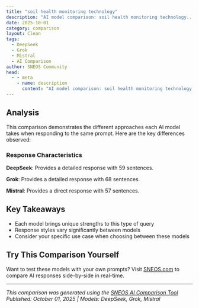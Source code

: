 ```yaml
---
title: "soil health monitoring technology"
description: "AI model comparison: soil health monitoring technology..."
date: 2025-10-01
category: comparison
layout: Clean
tags:
  - DeepSeek
  - Grok
  - Mistral
  - AI Comparison
author: SNEOS Community
head:
  - - meta
    - name: description
      content: "AI model comparison: soil health monitoring technology..."
---
```


<ChatComparison
  title="soil health monitoring technology"
  prompt="soil health monitoring technology"
  :responses='{"DeepSeek": "Of course. Here is a comprehensive overview of soil health monitoring technology, covering traditional methods, modern digital tools, and emerging innovations.\n\n### The Shift in Soil Health Monitoring\n\nTraditionally, soil health was assessed through **periodic manual sampling** sent to a lab for analysis (e.g., for pH, N-P-K, organic matter). While still the gold standard for accuracy, this method is slow, expensive, and provides only a snapshot in time.\n\nModern technology is revolutionizing this field by enabling **continuous, high-resolution, and data-driven** insights into soil conditions. The goal is to move from reactive to proactive management.\n\n---\n\n### Core Modern Technologies \u0026 Methods\n\n#### 1. Proximal Sensing (In-Field)\n\nThese sensors are placed directly in or on the soil.\n\n* **Electromagnetic (EM) Sensors:** Measure soil electrical conductivity, which correlates with texture, moisture, and salinity. Often mounted on an ATV to create detailed maps of a field.\n* **Optical Sensors:** Use visible and near-infrared (Vis-NIR) light to estimate organic matter, moisture, and clay content. They can be mounted on tractors for real-time mapping during other operations.\n* **Dielectric Sensors:** The most common for **soil moisture**. They measure the soil\u0027s ability to store an electrical charge (which water does very well). Examples include:\n * **Time Domain Reflectometry (TDR)**\n * **Frequency Domain Reflectometry (FDR)**\n * **Capacitance Sensors**\n* **Electrochemical Sensors:** Provide real-time data on key soil nutrients (e.g., Nitrate, Potassium, pH). These are becoming more robust and affordable, allowing for continuous monitoring at a single point.\n\n#### 2. Remote Sensing (From a Distance)\n\n* **Satellites (e.g., Sentinel-2, Landsat):** Provide multispectral imagery to assess vegetation health (NDVI), which is a strong indicator of soil conditions. They can monitor large areas but are affected by cloud cover.\n* **Drones (UAVs):** Offer higher-resolution imagery than satellites. They can carry various sensors (multispectral, hyperspectral, thermal) to detect plant stress, variability in organic matter, and moisture deficits with centimeter-level accuracy.\n\n#### 3. Laboratory \u0026 Genomics\n\n* **Advanced Lab Analysis:** Beyond basic chemistry, labs now offer tests for **soil respiration** (a key indicator of microbial activity) and **potentially mineralizable nitrogen**.\n* **Soil Metagenomics:** This cutting-edge technology sequences the DNA of all microorganisms in a soil sample. It provides a complete picture of the **soil microbiome**, identifying the types and functions of bacteria and fungi present. This is the ultimate deep dive into biological soil health.\n\n#### 4. Robotics and Automation\n\n* **AgBots:** Autonomous robots are being developed to traverse fields, taking soil samples at predefined points or using onboard sensors to create high-density maps. This reduces labor and increases data consistency.\n\n#### 5. IoT and Data Integration Platforms\n\nThis is the \u0022brain\u0022 that brings everything together.\n\n* **Wireless Sensor Networks:** In-field sensors (moisture, temperature, nutrients) transmit data continuously to a cloud platform via cellular or LoRaWAN networks.\n* **Farm Management Software (FMS):** Platforms like John Deere Operations Center, Farmlogs, or Trimble Ag Software integrate sensor data, satellite imagery, weather data, and machine data.\n* **Data Analytics \u0026 AI:** Advanced algorithms and machine learning models process this vast amount of data to:\n * Create precise **variable rate application** maps for irrigation and fertilizer.\n * Predict crop water needs and **forecast yield**.\n * Identify areas of compaction or disease risk.\n\n---\n\n### Key Parameters Measured by Technology\n\n| Parameter | Traditional Method | Modern Tech Solutions |\n| :--- | :--- | :--- |\n| **Moisture** | Feel \u0026 appearance, Gravimetric (lab) | **Dielectric Sensors, FDR/TDR, Satellite/Drone Imagery** |\n| **Nutrients (N-P-K)** | Wet Chemistry (lab) | **Electrochemical Sensors, Optical/EM Sensing (estimates), Satellite Imagery (indirect)** |\n| **pH** | pH Test Strip / Lab | **Electrochemical Sensors, Optical Sensing (estimation)** |\n| **Organic Matter** | Loss-on-Ignition (lab) | **Optical (Vis-NIR) Sensors, Satellite/Drone Imagery (estimation)** |\n| **Biology** | Plate Count (limited) | **Soil Respiration Sensors, Metagenomic Sequencing** |\n| **Texture** | Hydrometer (lab) | **EM Sensors (estimation)** |\n\n---\n\n### Benefits of Advanced Soil Health Monitoring\n\n1. **Increased Efficiency:** Apply water and fertilizer only where and when needed, reducing waste and cost.\n2. **Enhanced Yields:** Optimizing soil conditions directly improves crop health and productivity.\n3. **Environmental Protection:** Minimizes nutrient runoff into waterways and reduces greenhouse gas emissions from over-fertilization.\n4. **Improved Resilience:** Healthy soil with good organic matter and biology is better at retaining water and resisting erosion and disease.\n5. **Data-Driven Decisions:** Moves farming from intuition-based to a precise science.\n\n---\n\n### Challenges and Future Directions\n\n* **Cost:** Initial investment in sensors and platforms can be high for individual farmers.\n* **Data Interpretation:** The sheer volume of data can be overwhelming without clear, actionable insights.\n* **Calibration and Accuracy:** Sensor data often needs to be calibrated with local lab results for high accuracy.\n* **Integration:** Making different systems from different manufacturers work together seamlessly remains a challenge.\n\n**The Future is in Integration and AI:**\nThe next wave will involve even more sophisticated AI models that fuse soil sensor data, weather forecasts, plant-level data, and genetic information to provide holistic management recommendations. The concept of a \u0022digital twin\u0022 for a field\u2014a virtual model that can be used to simulate outcomes of different management decisions\u2014is on the horizon.\n\nIn summary, soil health monitoring technology is evolving from a simple soil test into a complex, continuous feedback loop, empowering landowners and farmers to be true stewards of their land.", "Grok": "Soil health monitoring technology refers to tools, devices, and systems designed to assess and analyze the condition of soil in terms of its physical, chemical, and biological properties. These technologies are critical for sustainable agriculture, environmental conservation, and land management, as they help farmers, researchers, and policymakers make informed decisions to improve soil quality, optimize crop yields, and minimize environmental impact.\n\nHere\u2019s an overview of soil health monitoring technologies, their types, benefits, and applications:\n\n---\n\n### **1. Types of Soil Health Monitoring Technologies**\n\n#### **a. Sensors and IoT Devices**\n- **Soil Moisture Sensors**: Measure the water content in the soil to help optimize irrigation and prevent waterlogging or drought stress.\n- **Nutrient Sensors**: Detect levels of essential nutrients like nitrogen (N), phosphorus (P), and potassium (K) in real-time.\n- **pH Sensors**: Monitor soil acidity or alkalinity, which affects nutrient availability and plant growth.\n- **Temperature Sensors**: Assess soil temperature, which impacts microbial activity and plant growth.\n- **IoT Integration**: Internet of Things (IoT) platforms connect sensors to cloud-based systems for real-time data collection, analysis, and remote monitoring.\n\n#### **b. Soil Testing Kits and Portable Devices**\n- **Field Testing Kits**: Allow farmers to conduct on-site tests for pH, nutrient content, and organic matter using chemical reagents or colorimetric methods.\n- **Portable Spectrometers**: Use near-infrared (NIR) or mid-infrared (MIR) spectroscopy to analyze soil composition and organic matter content quickly.\n\n#### **c. Remote Sensing and Satellite Imagery**\n- **Drones and UAVs**: Capture high-resolution images and data on soil moisture, vegetation health, and erosion patterns.\n- **Satellite Imagery**: Provides large-scale insights into soil health, land use, and moisture levels using multispectral and hyperspectral imaging.\n- **GIS Mapping**: Geographic Information Systems integrate soil data with spatial information to create detailed soil health maps.\n\n#### **d. Laboratory-Based Analysis**\n- **Advanced Soil Testing**: Lab-based methods analyze soil samples for detailed parameters like microbial activity, organic carbon content, and heavy metal contamination.\n- **DNA Sequencing**: Identifies microbial diversity in soil to assess biological health and ecosystem functioning.\n\n#### **e. AI and Machine Learning**\n- **Data Analytics**: AI algorithms process data from sensors, satellites, and other sources to predict soil health trends, recommend fertilizers, and suggest crop rotation.\n- **Predictive Models**: Machine learning models forecast soil degradation risks and help with long-term planning for soil conservation.\n\n#### **f. Automated Sampling Tools**\n- **Robotic Soil Samplers**: Automate the collection of soil samples at different depths and locations for consistent and representative data.\n- **GPS-Enabled Tools**: Geotag soil samples to map variations in soil health across large areas.\n\n---\n\n### **2. Key Parameters Monitored**\nSoil health monitoring technologies focus on several critical parameters:\n- **Physical Properties**: Soil texture, structure, compaction, porosity, and water-holding capacity.\n- **Chemical Properties**: pH, electrical conductivity (EC), nutrient levels (N, P, K), organic matter, and presence of contaminants (e.g., heavy metals).\n- **Biological Properties**: Microbial activity, earthworm populations, and biodiversity.\n\n---\n\n### **3. Benefits of Soil Health Monitoring Technology**\n- **Improved Agricultural Productivity**: Optimizes fertilizer use, irrigation, and crop selection based on soil conditions, leading to higher yields.\n- **Sustainability**: Reduces overuse of chemicals and water, minimizing environmental degradation and promoting sustainable farming practices.\n- **Cost Efficiency**: Saves resources by providing precise data for targeted interventions (e.g., applying fertilizers only where needed).\n- **Early Detection**: Identifies issues like nutrient deficiencies, soil erosion, or contamination before they become severe.\n- **Data-Driven Decisions**: Provides actionable insights for farmers and policymakers through real-time monitoring and predictive analytics.\n- **Climate Resilience**: Helps adapt to changing environmental conditions by monitoring soil health trends over time.\n\n---\n\n### **4. Applications**\n- **Precision Agriculture**: Tailors farming practices to specific soil conditions for maximum efficiency.\n- **Environmental Monitoring**: Tracks soil degradation, desertification, and pollution in natural ecosystems.\n- **Land Restoration**: Guides reclamation efforts for degraded or contaminated land.\n- **Research and Development**: Supports studies on soil health, crop-soil interactions, and climate change impacts.\n- **Policy and Planning**: Informs government programs for soil conservation and sustainable land use.\n\n---\n\n### **5. Challenges**\n- **Cost**: Advanced technologies like drones, IoT systems, and AI platforms can be expensive for small-scale farmers.\n- **Accessibility**: Limited access to technology and training in rural or developing regions.\n- **Data Interpretation**: Requires expertise to analyze complex data and translate it into actionable insights.\n- **Integration**: Combining data from multiple sources (sensors, satellites, etc.) into a unified system can be challenging.\n- **Calibration and Accuracy**: Sensors and devices need regular calibration to ensure reliable results.\n\n---\n\n### **6. Emerging Trends**\n- **Affordable Sensor Technology**: Development of low-cost, user-friendly sensors for smallholder farmers.\n- **Blockchain for Data Transparency**: Ensures traceability and reliability of soil health data in agricultural supply chains.\n- **Integration with Smart Farming Systems**: Combining soil health monitoring with automated machinery for tasks like planting and fertilizing.\n- **Citizen Science Platforms**: Engaging farmers and communities in soil health monitoring through mobile apps and crowdsourced data.\n- **Focus on Soil Carbon Sequestration**: Monitoring soil organic carbon to support climate change mitigation efforts.\n\n---\n\n### **7. Examples of Soil Health Monitoring Tools and Companies**\n- **Soil Sensors**: Companies like CropX, Arable, and Decagon Devices offer IoT-based soil monitoring solutions.\n- **Portable Soil Analyzers**: Tools like the SoilDoc kit or handheld NIR spectrometers from companies like AgroCares.\n- **Satellite and Drone Services**: Providers like Planet Labs, Sentera, and PrecisionHawk offer remote sensing for soil health.\n- **Software Platforms**: Apps like Soil Health App or platforms like FarmLogs integrate soil data with farm management tools.\n\n---\n\n### **Conclusion**\nSoil health monitoring technology is revolutionizing agriculture and environmental management by providing precise, real-time insights into soil conditions. As technology becomes more affordable and accessible, it has the potential to empower farmers globally, promote sustainable practices, and address challenges like food security and climate change. However, addressing barriers like cost, training, and data integration will be crucial for widespread adoption. If you\u2019re interested in a specific technology or application, let me know, and I can dive deeper!", "Mistral": "Soil health monitoring technology is crucial for sustainable agriculture, environmental management, and ensuring food security. Various technologies and methods are used to assess and monitor soil health. Here are some key technologies and approaches:\n\n### 1. **Soil Sensors**\n - **Moisture Sensors:** Measure soil moisture levels to optimize irrigation.\n - **Nutrient Sensors:** Detect levels of essential nutrients like nitrogen, phosphorus, and potassium.\n - **pH Sensors:** Monitor soil acidity or alkalinity.\n - **Electrical Conductivity Sensors:** Assess soil salinity and fertility.\n\n### 2. **Remote Sensing**\n - **Satellite Imagery:** Provides large-scale data on soil properties, vegetation health, and land use changes.\n - **Drones:** Equipped with multispectral and hyperspectral cameras to capture detailed soil and crop data.\n - **Aerial Photography:** Used for mapping soil types and monitoring soil erosion.\n\n### 3. **Soil Sampling and Analysis**\n - **Laboratory Analysis:** Traditional methods involve collecting soil samples and analyzing them in a lab for nutrient content, organic matter, pH, and other parameters.\n - **Field Kits:** Portable kits for on-site testing of soil properties.\n\n### 4. **Geographic Information Systems (GIS)**\n - **Mapping:** Create detailed maps of soil properties, land use, and topography.\n - **Spatial Analysis:** Analyze spatial patterns and trends in soil health.\n\n### 5. **Internet of Things (IoT)**\n - **Wireless Sensor Networks:** Deploy a network of sensors to collect real-time data on soil conditions.\n - **Data Transmission:** Use IoT devices to transmit data to cloud platforms for analysis and monitoring.\n\n### 6. **Machine Learning and AI**\n - **Predictive Analytics:** Use historical data and machine learning algorithms to predict future soil health trends.\n - **Data Integration:** Combine data from various sources to provide comprehensive soil health assessments.\n\n### 7. **Soil Health Cards**\n - **Government Initiatives:** Programs like the Soil Health Card scheme in India provide farmers with detailed reports on soil nutrient status and recommendations for fertilizer use.\n\n### 8. **Biological Indicators**\n - **Microbial Analysis:** Assess the diversity and activity of soil microorganisms.\n - **Earthworm Counts:** Indicate soil health and organic matter content.\n\n### 9. **Crop Monitoring**\n - **Yield Mapping:** Use GPS and yield monitors to map crop yields and correlate them with soil health.\n - **Crop Health Sensors:** Monitor plant health indicators like chlorophyll content and leaf temperature.\n\n### 10. **Soil Erosion Monitoring**\n - **Erosion Pins:** Measure soil loss over time.\n - **Runoff Sampling:** Analyze runoff water for sediment and nutrient content.\n\n### 11. **Soil Organic Matter (SOM) Analysis**\n - **Loss on Ignition (LOI):** Measure the amount of organic matter by burning soil samples.\n - **Wet Oxidation:** Use chemical methods to determine organic matter content.\n\n### 12. **Soil Compaction Measurement**\n - **Penetrometers:** Measure soil resistance to penetration, indicating compaction levels.\n - **Soil Bulk Density:** Determine the weight of soil per unit volume.\n\n### 13. **Soil Respiration**\n - **CO2 Flux Measurement:** Assess soil respiration rates to understand microbial activity and carbon cycling.\n\n### 14. **Soil Texture Analysis**\n - **Particle Size Distribution:** Determine the proportion of sand, silt, and clay in soil.\n\n### 15. **Soil Enzyme Activity**\n - **Enzyme Assays:** Measure the activity of key enzymes involved in nutrient cycling.\n\n### 16. **Soil DNA Analysis**\n - **Metagenomics:** Study the genetic material of soil microorganisms to understand soil biodiversity and function.\n\n### 17. **Soil Health Apps**\n - **Mobile Applications:** Provide farmers with easy access to soil health data, recommendations, and management practices.\n\n### 18. **Soil Health Indexes**\n - **Composite Indexes:** Combine multiple soil health indicators into a single score for easier interpretation.\n\n### 19. **Soil Health Workshops and Training**\n - **Educational Programs:** Train farmers and agricultural professionals on best practices for soil health management.\n\n### 20. **Soil Health Research**\n - **Scientific Studies:** Conduct research to develop new methods and technologies for soil health monitoring and management.\n\nBy integrating these technologies and approaches, stakeholders can gain a comprehensive understanding of soil health, leading to more sustainable and productive agricultural practices."}' 
  published-date="16:27"
/>

## Analysis

This comparison demonstrates the different approaches each AI model takes when responding to the same prompt. Here are the key differences observed:

### Response Characteristics

**DeepSeek**: Provides a detailed response with 59 sentences. 

**Grok**: Provides a detailed response with 68 sentences. 

**Mistral**: Provides a direct response with 57 sentences. 

## Key Takeaways

- Each model brings unique strengths to this type of query
- Response styles vary significantly between models
- Consider your specific use case when choosing between these models

## Try This Comparison Yourself

Want to test these models with your own prompts? Visit [SNEOS.com](https://sneos.com) to compare AI responses side-by-side in real-time.

---

*This comparison was generated using the [SNEOS AI Comparison Tool](https://sneos.com)*
*Published: October 01, 2025 | Models: DeepSeek, Grok, Mistral*
